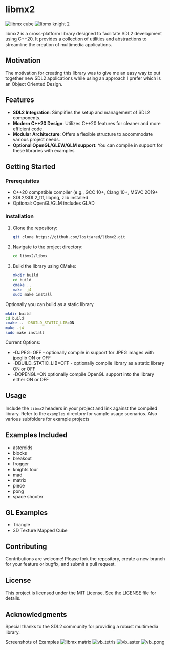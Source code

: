 
# libmx2

![libmx cube](https://github.com/user-attachments/assets/68a4a55e-98a3-4bcc-9cf6-f6bf3cbb7b86)
![libmx knight 2](https://github.com/user-attachments/assets/0f12d584-6478-4df7-8da0-81903ce7eac6)

libmx2 is a cross-platform library designed to facilitate SDL2 development using C++20.
It provides a collection of utilities and abstractions to streamline the creation of multimedia applications.

## Motivation

The motivation for creating this library was to give me an easy way to put together new SDL2 applications 
while using an approach I prefer which is an Object Oriented Design.

## Features

- **SDL2 Integration**: Simplifies the setup and management of SDL2 components.
- **Modern C++20 Design**: Utilizes C++20 features for cleaner and more efficient code.
- **Modular Architecture**: Offers a flexible structure to accommodate various project needs.
- **Optional OpenGL/GLEW/GLM support**: You can compile in support for these libraries with examples
## Getting Started

### Prerequisites

- C++20 compatible compiler (e.g., GCC 10+, Clang 10+, MSVC 2019+
- SDL2/SDL2_ttf, libpng, zlib installed
- Optional: OpenGL/GLM includes GLAD

### Installation

1. Clone the repository:

   ```bash
   git clone https://github.com/lostjared/libmx2.git
   ```

2. Navigate to the project directory:

   ```bash
   cd libmx2/libmx
   ```

3. Build the library using CMake:

   ```bash
   mkdir build
   cd build
   cmake ..
   make -j4
   sudo make install
   ```

Optionally you can build as a static library


   ```bash
   mkdir build
   cd build
   cmake .. -DBUILD_STATIC_LIB=ON
   make -j4
   sudo make install
   ```
Current Options:

* -DJPEG=OFF - optionally compile in support for JPEG images with jpeglib ON or OFF
* -DBUILD_STATIC_LIB=OFF - optionally compile library as a static library ON or OFF
* -DOPENGL=ON optionally compile OpenGL support into the library either ON or OFF

## Usage

Include the `libmx2` headers in your project and link against the compiled library.
Refer to the `examples` directory for sample usage scenarios. Also various subfolders for example projects

## Examples Included

* asteroids
* blocks
* breakout
* frogger
* knights tour
* mad
* matrix
* piece
* pong
* space shooter

## GL Examples

* Triangle
* 3D Texture Mapped Cube
  
## Contributing

Contributions are welcome!
Please fork the repository, create a new branch for your feature or bugfix, and submit a pull request.

## License

This project is licensed under the MIT License.
See the [LICENSE](LICENSE) file for details.

## Acknowledgments

Special thanks to the SDL2 community for providing a robust multimedia library.

Screenshots of Examples
![libmx matrix](https://github.com/user-attachments/assets/df69b3c1-1d1f-4806-9366-21a480494461)
![vb_tetris](https://github.com/user-attachments/assets/efbb3881-ba0a-483c-92db-4abba66c61d8)
![vb_aster](https://github.com/user-attachments/assets/91bf11ad-b171-4363-96be-cad2bd7f5ea2)
![vb_pong](https://github.com/user-attachments/assets/ae63f64b-1830-4a2d-a3ed-26ccc6fd2578)

